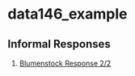 # data146_example

## Informal Responses

1. [Blumenstock Response 2/2](https://tyler-frazier.github.io/data146_example/blumenstock.html)
